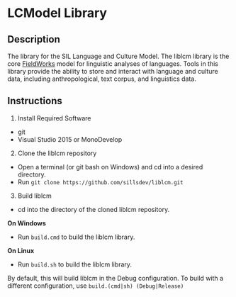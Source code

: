 LCModel Library
===============

Description
-----------

The library for the SIL Language and Culture Model.
The liblcm library is the core [FieldWorks](github.com/sillsdev/FieldWorks) model for linguistic analyses of languages. Tools in this library provide the ability to store and interact with language and culture data, including anthropological, text corpus, and linguistics data.

Instructions
------------

1. Install Required Software
- git
- Visual Studio 2015 or MonoDevelop

2. Clone the liblcm repository
- Open a terminal (or git bash on Windows) and cd into a desired directory.
- Run `git clone https://github.com/sillsdev/liblcm.git`

3. Build liblcm
- cd into the directory of the cloned liblcm repository.

**On Windows**
- Run `build.cmd` to build the liblcm library.

**On Linux**
- Run `build.sh` to build the liblcm library.

By default, this will build liblcm in the Debug configuration.
To build with a different configuration, use `build.(cmd|sh) (Debug|Release)`